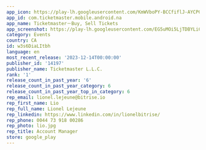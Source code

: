 ```yaml
---
app_icon: https://play-lh.googleusercontent.com/KmWVboPY-BCCfiflJ-AYCPGBv86QLMsXsSpvQksC0DVR8ENV0lh-lwHnXrekpHwbQA
app_id: com.ticketmaster.mobile.android.na
app_name: Ticketmaster－Buy, Sell Tickets
app_screenshot: https://play-lh.googleusercontent.com/EG5uMOi5LjTDBYLiCatuxIbOoZEqYk7zq8kmyM_dfnJSQw4xzSshP6pHuyaDJFKT3lU
category: Events
country: CA
id: w3s6DiaLItbh
language: en
most_recent_release: '2023-12-14T00:00:00'
publisher_id: '14197'
publisher_name: Ticketmaster L.L.C.
rank: '1'
release_count_in_past_year: '6'
release_count_in_past_year_category: 6
release_count_in_past_year_top_in_category: 6
rep_email: lionel.lejeune@bitrise.io
rep_first_name: Lio
rep_full_name: Lionel Lejeune
rep_linkedin: https://www.linkedin.com/in/lionelbitrise/
rep_phone: 0044 73 918 00286
rep_photo: lio.jpg
rep_title: Account Manager
store: google_play
---
```

